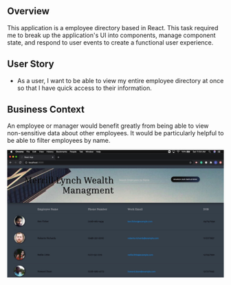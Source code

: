 ## Overview

This application is a employee directory based in React. This task required me to break up the application's UI into components, manage component state, and respond to user events to create a functional user experience.

## User Story

* As a user, I want to be able to view my entire employee directory at once so that I have quick access to their information.

## Business Context

An employee or manager would benefit greatly from being able to view non-sensitive data about other employees. It would be particularly helpful to be able to filter employees by name.



![Alt text](public/demoPic.jpeg?raw=true "Title")

